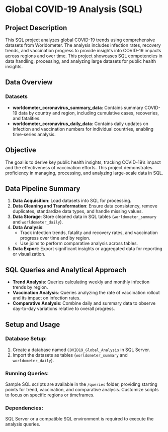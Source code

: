 # Global COVID-19 Analysis (SQL)

## Project Description
This SQL project analyzes global COVID-19 trends using comprehensive datasets from Worldometer. The analysis includes infection rates, recovery trends, and vaccination progress to provide insights into COVID-19 impacts across regions and over time. This project showcases SQL competencies in data handling, processing, and analyzing large datasets for public health insights.

## Data Overview

### Datasets
- **worldometer_coronavirus_summary_data**: Contains summary COVID-19 data by country and region, including cumulative cases, recoveries, and fatalities.
- **worldometer_coronavirus_daily_data**: Contains daily updates on infection and vaccination numbers for individual countries, enabling time-series analysis.

## Objective
The goal is to derive key public health insights, tracking COVID-19’s impact and the effectiveness of vaccination efforts. This project demonstrates proficiency in managing, processing, and analyzing large-scale data in SQL.

## Data Pipeline Summary
1. **Data Acquisition**: Load datasets into SQL for processing.
2. **Data Cleaning and Transformation**: Ensure data consistency, remove duplicates, standardize data types, and handle missing values.
3. **Data Storage**: Store cleaned data in SQL tables (`worldometer_summary` and `worldometer_daily`).
4. **Data Analysis**:
   - Track infection trends, fatality and recovery rates, and vaccination progress over time and by region.
   - Use joins to perform comparative analysis across tables.
5. **Data Export**: Export significant insights or aggregated data for reporting or visualization.

## SQL Queries and Analytical Approach
- **Trend Analysis**: Queries calculating weekly and monthly infection trends by region.
- **Vaccination Analysis**: Queries analyzing the rate of vaccination rollout and its impact on infection rates.
- **Comparative Analysis**: Combine daily and summary data to observe day-to-day variations relative to overall progress.

## Setup and Usage

### Database Setup:
1. Create a database named `COVID19_Global_Analysis` in SQL Server.
2. Import the datasets as tables (`worldometer_summary` and `worldometer_daily`).

### Running Queries:
Sample SQL scripts are available in the `/queries` folder, providing starting points for trend, vaccination, and comparative analysis. Customize scripts to focus on specific regions or timeframes.

### Dependencies:
SQL Server or a compatible SQL environment is required to execute the analysis queries.



